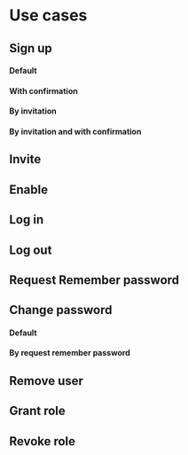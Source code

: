 # Use cases

## Sign up
#### Default
#### With confirmation
#### By invitation
#### By invitation and with confirmation

## Invite

## Enable

## Log in

## Log out

## Request Remember password

## Change password
#### Default
#### By request remember password

## Remove user

## Grant role

## Revoke role
